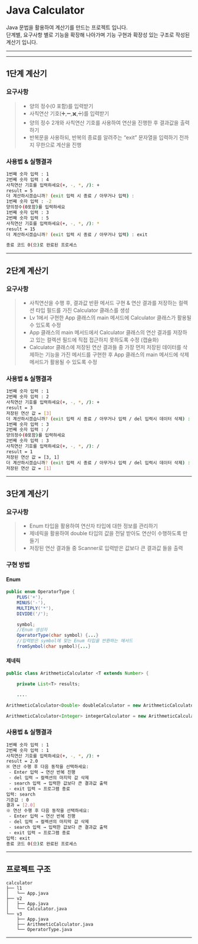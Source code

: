 # Java Calculator

Java 문법을 활용하여 계산기를 만드는 프로젝트 입니다.  
단계별, 요구사항 별로 기능을 확장해 나아가며 기능 구현과 확장성 있는 구조로 작성된 계산기 입니다.  

---


---

## 1단계 계산기
### 요구사항
> - 양의 정수(0 포함)를 입력받기
> - 사칙연산 기호(➕,➖,✖️,➗)를 입력받기
> - 양의 정수 2개와 사칙연산 기호를 사용하여 연산을 진행한 후 결과값을 출력하기
> - 반복문을 사용하되, 반복의 종료를 알려주는 “exit” 문자열을  입력하기 전까지 무한으로 계산을 진행  

### 사용법 & 실행결과

```bash
1번째 숫자 입력 : 1
2번째 숫자 입력 : 4
사칙연산 기호를 입력하세요(+, -, *, /): +
result = 5
더 계산하시겠습니까? (exit 입력 시 종료 / 아무거나 입력) : 
1번째 숫자 입력 : -2
양의정수(0포함)를 입력하세요
1번째 숫자 입력 : 3
2번째 숫자 입력 : 5
사칙연산 기호를 입력하세요(+, -, *, /): *
result = 15
더 계산하시겠습니까? (exit 입력 시 종료 / 아무거나 입력) : exit

종료 코드 0(으)로 완료된 프로세스
```

---

## 2단계 계산기
### 요구사항
> - 사칙연산을 수행 후, 결과값 반환 메서드 구현 & 연산 결과를 저장하는 컬렉션 타입 필드를 가진 Calculator 클래스를 생성
> - Lv 1에서 구현한 App 클래스의 main 메서드에 Calculator 클래스가 활용될 수 있도록 수정
> - App 클래스의 main 메서드에서 Calculator 클래스의 연산 결과를 저장하고 있는 컬렉션 필드에 직접 접근하지 못하도록 수정 (캡슐화)
> - Calculator 클래스에 저장된 연산 결과들 중 가장 먼저 저장된 데이터를 삭제하는 기능을 가진 메서드를 구현한 후 App 클래스의 main 메서드에 삭제 메서드가 활용될 수 있도록 수정

### 사용법 & 실행결과

```bash
1번째 숫자 입력 : 1
2번째 숫자 입력 : 2
사칙연산 기호를 입력하세요(+, -, *, /): +
result = 3
저장된 연산 값 = [3]
더 계산하시겠습니까? (exit 입력 시 종료 / 아무거나 입력 / del 입력시 데이터 삭제) : 
1번째 숫자 입력 : 3
2번째 숫자 입력 : /
양의정수(0포함)를 입력하세요
2번째 숫자 입력 : 3
사칙연산 기호를 입력하세요(+, -, *, /): /
result = 1
저장된 연산 값 = [3, 1]
더 계산하시겠습니까? (exit 입력 시 종료 / 아무거나 입력 / del 입력시 데이터 삭제) : del
저장된 연산 값 = [1]
```

---

## 3단계 계산기
### 요구사항
> - Enum 타입을 활용하여 연산자 타입에 대한 정보를 관리하기
> - 제네릭을 활용하여 double 타입의 값을 전달 받아도 연산이 수행하도록 만들기
> - 저장된 연산 결과들 중 Scanner로 입력받은 값보다 큰 결과값 들을 출력
### 구현 방법
#### Enum
```java
public enum OperatorType {
    PLUS('+'),
    MINUS('-'),
    MULTIPLY('*'),
    DIVIDE('/');

    symbol;
    //Enum 생성자
    OperatorType(char symbol) {...}
    //입력받은 symbol에 맞는 Enum 타입을 반환하는 메서드
    fromSymbol(char symbol){...}
```
#### 제네릭
```java
public class ArithmeticCalculator <T extends Number> {

    private List<T> results;

    ....
```
```java
ArithmeticCalculator<Double> doubleCalculator = new ArithmeticCalculator<>();

ArithmeticCalculator<Integer> integerCalculator = new ArithmeticCalculator<>();
```
### 사용법 & 실행결과
```bash
1번째 숫자 입력 : 1
2번째 숫자 입력 : 1
사칙연산 기호를 입력하세요(+, -, *, /): +
result = 2.0
※ 연산 수행 후 다음 동작을 선택하세요:
 - Enter 입력 → 연산 반복 진행
 - del 입력 → 컬렉션의 마지막 값 삭제
 - search 입력 → 입력한 값보다 큰 결과값 출력
 - exit 입력 → 프로그램 종료
입력: search
기준값 : 0
결과 = [2.0]
※ 연산 수행 후 다음 동작을 선택하세요:
 - Enter 입력 → 연산 반복 진행
 - del 입력 → 컬렉션의 마지막 값 삭제
 - search 입력 → 입력한 값보다 큰 결과값 출력
 - exit 입력 → 프로그램 종료
입력: exit
종료 코드 0(으)로 완료된 프로세스
```

---

## 프로젝트 구조

```
calculator
├── l1
│   └── App.java
├── v2
│   ├── App.java
│   └── Calculator.java
└── v3
    ├── App.java
    ├── ArithmeticCalculator.java
    └── OperatorType.java

```

---